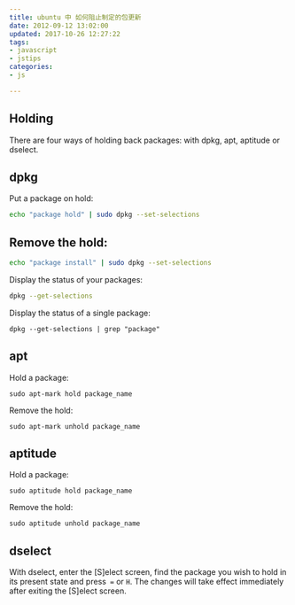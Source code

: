 ```yaml
---
title: ubuntu 中 如何阻止制定的包更新
date: 2012-09-12 13:02:00
updated: 2017-10-26 12:27:22
tags: 
- javascript
- jstips
categories: 
- js

---
```

## Holding

There are four ways of holding back packages: with dpkg, apt, aptitude or dselect.

## dpkg

Put a package on hold:
```bash
echo "package hold" | sudo dpkg --set-selections
```
## Remove the hold:


<!--more-->


```bash
echo "package install" | sudo dpkg --set-selections
```
Display the status of your packages:
```bash
dpkg --get-selections
```
Display the status of a single package:
```
dpkg --get-selections | grep "package"
```

## apt

Hold a package:
```
sudo apt-mark hold package_name
```
Remove the hold:
```
sudo apt-mark unhold package_name
```
## aptitude

Hold a package:
```
sudo aptitude hold package_name
```
Remove the hold:
```
sudo aptitude unhold package_name
```
## dselect

With dselect, enter the [S]elect screen, find the package you wish to hold in its present state and press` =` or `H`. The changes will take effect immediately after exiting the [S]elect screen.